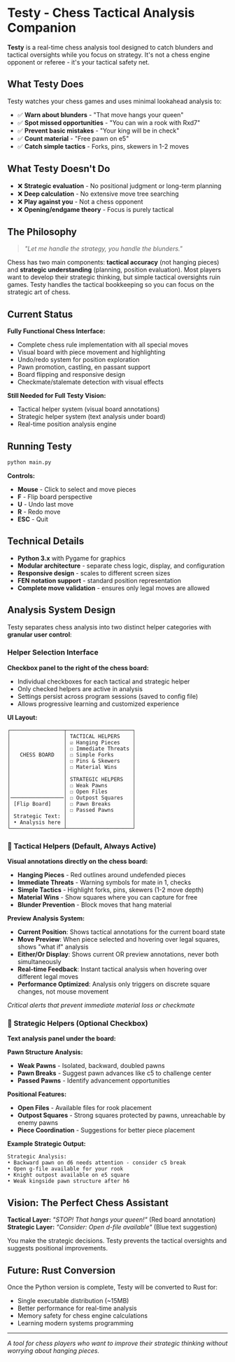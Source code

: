 # Testy - Chess Tactical Analysis Companion

**Testy** is a real-time chess analysis tool designed to catch blunders and tactical oversights while you focus on strategy. It's not a chess engine opponent or referee - it's your tactical safety net.

## What Testy Does

Testy watches your chess games and uses minimal lookahead analysis to:

- ✅ **Warn about blunders** - "That move hangs your queen"
- ✅ **Spot missed opportunities** - "You can win a rook with Rxd7"
- ✅ **Prevent basic mistakes** - "Your king will be in check"
- ✅ **Count material** - "Free pawn on e5"
- ✅ **Catch simple tactics** - Forks, pins, skewers in 1-2 moves

## What Testy Doesn't Do

- ❌ **Strategic evaluation** - No positional judgment or long-term planning
- ❌ **Deep calculation** - No extensive move tree searching
- ❌ **Play against you** - Not a chess opponent
- ❌ **Opening/endgame theory** - Focus is purely tactical

## The Philosophy

> *"Let me handle the strategy, you handle the blunders."*

Chess has two main components: **tactical accuracy** (not hanging pieces) and **strategic understanding** (planning, position evaluation). Most players want to develop their strategic thinking, but simple tactical oversights ruin games. Testy handles the tactical bookkeeping so you can focus on the strategic art of chess.

## Current Status

**Fully Functional Chess Interface:**
- Complete chess rule implementation with all special moves
- Visual board with piece movement and highlighting
- Undo/redo system for position exploration
- Pawn promotion, castling, en passant support
- Board flipping and responsive design
- Checkmate/stalemate detection with visual effects

**Still Needed for Full Testy Vision:**
- Tactical helper system (visual board annotations)
- Strategic helper system (text analysis under board)
- Real-time position analysis engine

## Running Testy

```bash
python main.py
```

**Controls:**
- **Mouse** - Click to select and move pieces
- **F** - Flip board perspective
- **U** - Undo last move
- **R** - Redo move
- **ESC** - Quit

## Technical Details

- **Python 3.x** with Pygame for graphics
- **Modular architecture** - separate chess logic, display, and configuration
- **Responsive design** - scales to different screen sizes
- **FEN notation support** - standard position representation
- **Complete move validation** - ensures only legal moves are allowed

## Analysis System Design

Testy separates chess analysis into two distinct helper categories with **granular user control**:

### Helper Selection Interface
**Checkbox panel to the right of the chess board:**
- Individual checkboxes for each tactical and strategic helper
- Only checked helpers are active in analysis
- Settings persist across program sessions (saved to config file)
- Allows progressive learning and customized experience

**UI Layout:**
```
┌─────────────────┬─────────────────────┐
│                 │ TACTICAL HELPERS    │
│                 │ ☑ Hanging Pieces    │
│                 │ ☐ Immediate Threats │
│   CHESS BOARD   │ ☐ Simple Forks      │
│                 │ ☐ Pins & Skewers    │
│                 │ ☐ Material Wins     │
│                 │                     │
│                 │ STRATEGIC HELPERS   │
│                 │ ☐ Weak Pawns        │
│                 │ ☐ Open Files        │
│─────────────────│ ☐ Outpost Squares   │
│ [Flip Board]    │ ☐ Pawn Breaks       │
│                 │ ☐ Passed Pawns      │
│ Strategic Text: │                     │
│ • Analysis here │                     │
└─────────────────┴─────────────────────┘
```

### 🔴 Tactical Helpers (Default, Always Active)
**Visual annotations directly on the chess board:**
- **Hanging Pieces** - Red outlines around undefended pieces
- **Immediate Threats** - Warning symbols for mate in 1, checks
- **Simple Tactics** - Highlight forks, pins, skewers (1-2 move depth)
- **Material Wins** - Show squares where you can capture for free
- **Blunder Prevention** - Block moves that hang material

**Preview Analysis System:**
- **Current Position**: Shows tactical annotations for the current board state
- **Move Preview**: When piece selected and hovering over legal squares, shows "what if" analysis
- **Either/Or Display**: Shows current OR preview annotations, never both simultaneously
- **Real-time Feedback**: Instant tactical analysis when hovering over different legal moves
- **Performance Optimized**: Analysis only triggers on discrete square changes, not mouse movement

*Critical alerts that prevent immediate material loss or checkmate*

### 🔵 Strategic Helpers (Optional Checkbox)
**Text analysis panel under the board:**

**Pawn Structure Analysis:**
- **Weak Pawns** - Isolated, backward, doubled pawns
- **Pawn Breaks** - Suggest pawn advances like c5 to challenge center
- **Passed Pawns** - Identify advancement opportunities

**Positional Features:**
- **Open Files** - Available files for rook placement
- **Outpost Squares** - Strong squares protected by pawns, unreachable by enemy pawns
- **Piece Coordination** - Suggestions for better piece placement

**Example Strategic Output:**
```
Strategic Analysis:
• Backward pawn on d6 needs attention - consider c5 break
• Open g-file available for your rook
• Knight outpost available on e5 square
• Weak kingside pawn structure after h6
```

## Vision: The Perfect Chess Assistant

**Tactical Layer:** *"STOP! That hangs your queen!"* (Red board annotation)
**Strategic Layer:** *"Consider: Open d-file available"* (Blue text suggestion)

You make the strategic decisions. Testy prevents the tactical oversights and suggests positional improvements.

## Future: Rust Conversion

Once the Python version is complete, Testy will be converted to Rust for:
- Single executable distribution (~15MB)
- Better performance for real-time analysis
- Memory safety for chess engine calculations
- Learning modern systems programming

---

*A tool for chess players who want to improve their strategic thinking without worrying about hanging pieces.*